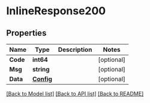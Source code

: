 # InlineResponse200

## Properties

Name | Type | Description | Notes
------------ | ------------- | ------------- | -------------
**Code** | **int64** |  | [optional] 
**Msg** | **string** |  | [optional] 
**Data** | [**Config**](Config.md) |  | [optional] 

[[Back to Model list]](../README.md#documentation-for-models) [[Back to API list]](../README.md#documentation-for-api-endpoints) [[Back to README]](../README.md)


